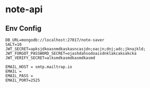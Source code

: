 # note-api


## Env Config
  
    DB_URL=mongodb://localhost:27017/note-saver
    SALT=10
    JWT_SECRET=apksjdkoasnmdkaskasncasjdn;oacjn;dnj;adc;jknajkld;
    JWT_FORGOT_PASSWORD_SECRET=ojashdahsodoaisdnklakcaksakcka
    JWT_VERIFY_SECRET=alksmdkasmdkasmdkasmd

    EMAIL_HOST = smtp.mailtrap.io
    EMAIL = 
    EMAIL_PASS = 
    EMAIL_PORT=2525

